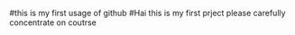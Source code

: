 #this is my first usage of github
#Hai this is my first prject
please carefully concentrate on coutrse
